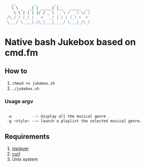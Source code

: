 ```bash
   __        _        _               
   \ \ _   _| | _____| |__   _____  __
    \ \ | | | |/ / _ \ '_ \ / _ \ \/ /
 /\_/ / |_| |   <  __/ |_) | (_) >  < 
 \___/ \__,_|_|\_\___|_.__/ \___/_/\_\
```

# Native bash Jukebox based on cmd.fm

## How to 

1. `chmod +x jukebox.sh`
2. `./jukebox.sh`


### Usage argv
```bash

 -a         --> display all the musical genre .
 -g <style> --> launch a playlist the selected musical genre.

```


## Requirements

1. [mplayer](http://doc.ubuntu-fr.org/mplayer)
2. [curl](http://curl.haxx.se/)
3. Unix system
